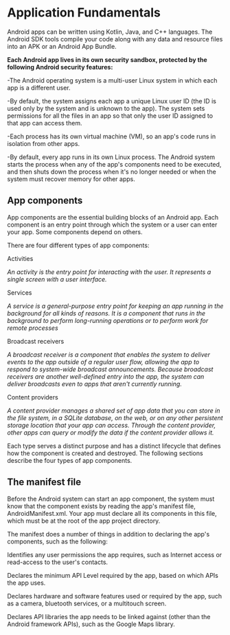 # Application Fundamentals 

Android apps can be written using Kotlin, Java, and C++ languages. The Android SDK tools compile your code along with any data and resource files into an APK or an Android App Bundle.

**Each Android app lives in its own security sandbox, protected by the following Android security features:**

-The Android operating system is a multi-user Linux system in which each app is a different user.

-By default, the system assigns each app a unique Linux user ID (the ID is used only by the system and is unknown to the app). The system sets permissions for all the files in an app so that only the user ID assigned to that app can access them.

-Each process has its own virtual machine (VM), so an app's code runs in isolation from other apps.

-By default, every app runs in its own Linux process. The Android system starts the process when any of the app's components need to be executed, and then shuts down the process when it's no longer needed or when the system must recover memory for other apps.

## App components
App components are the essential building blocks of an Android app. Each component is an entry point through which the system or a user can enter your app. Some components depend on others.

There are four different types of app components:

Activities

*An activity is the entry point for interacting with the user. It represents a single screen with a user interface.*

Services

*A service is a general-purpose entry point for keeping an app running in the background for all kinds of reasons. It is a component that runs in the background to perform long-running operations or to perform work for remote processes*

Broadcast receivers

*A broadcast receiver is a component that enables the system to deliver events to the app outside of a regular user flow, allowing the app to respond to system-wide broadcast announcements. Because broadcast receivers are another well-defined entry into the app, the system can deliver broadcasts even to apps that aren't currently running.*

Content providers

*A content provider manages a shared set of app data that you can store in the file system, in a SQLite database, on the web, or on any other persistent storage location that your app can access. Through the content provider, other apps can query or modify the data if the content provider allows it.*

Each type serves a distinct purpose and has a distinct lifecycle that defines how the component is created and destroyed. The following sections describe the four types of app components.

## The manifest file
Before the Android system can start an app component, the system must know that the component exists by reading the app's manifest file, AndroidManifest.xml. Your app must declare all its components in this file, which must be at the root of the app project directory.

The manifest does a number of things in addition to declaring the app's components, such as the following:

Identifies any user permissions the app requires, such as Internet access or read-access to the user's contacts.

Declares the minimum API Level required by the app, based on which APIs the app uses.

Declares hardware and software features used or required by the app, such as a camera, bluetooth services, or a multitouch screen.

Declares API libraries the app needs to be linked against (other than the Android framework APIs), such as the Google Maps library.

